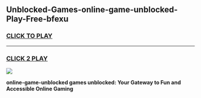
## Unblocked-Games-online-game-unblocked-Play-Free-bfexu
<h3>
<a href="https://premium76.site?title=online-game-unblocked&ref=09A">CLICK TO PLAY</a></h3>
<hr>

<h3>
<a href="https://premium76.site?title=online-game-unblocked&ref=09A">CLICK 2 PLAY</a>
  
</h3>

<a href="https://premium76.site?title=online-game-unblocked&ref=09A"><img src="https://clearcache.store/games.png"></a>


**online-game-unblocked games unblocked: Your Gateway to Fun and Accessible Online Gaming**
